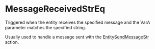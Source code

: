 # MessageReceivedStrEq

Triggered when the entity receives the specified message and the VarA
parameter matches the specified string.

Usually used to handle a message sent with the
[EntitySendMessageStr](./Action/EntitySendMessageStr) action.
